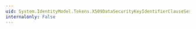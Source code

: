 ```yaml
---
uid: System.IdentityModel.Tokens.X509DataSecurityKeyIdentifierClauseSerializer.ReadKeyIdentifierClause(System.Xml.XmlReader)
internalonly: False
---
```

